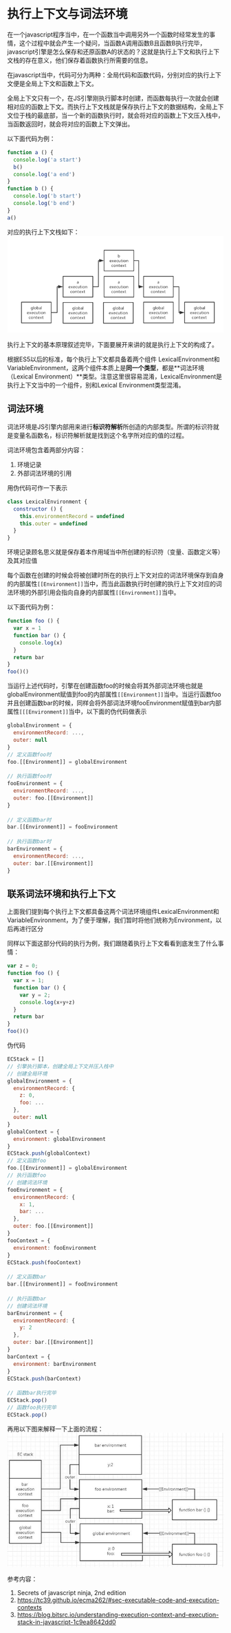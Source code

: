 # 执行上下文与词法环境

在一个javascript程序当中，在一个函数当中调用另外一个函数时经常发生的事情，这个过程中就会产生一个疑问，当函数A调用函数B且函数B执行完毕，javascript引擎是怎么保存和还原函数A的状态的？这就是执行上下文和执行上下文栈的存在意义，他们保存着函数执行所需要的信息。

在javascript当中，代码可分为两种：全局代码和函数代码，分别对应的执行上下文便是全局上下文和函数上下文。

全局上下文只有一个，在JS引擎刚执行脚本时创建，而函数每执行一次就会创建相对应的函数上下文。而执行上下文栈就是保存执行上下文的数据结构，全局上下文位于栈的最底部，当一个新的函数执行时，就会将对应的函数上下文压入栈中，当函数返回时，就会将对应的函数上下文弹出。

以下面代码为例：
```javascript
function a () {
  console.log('a start')
  b()
  console.log('a end')
}
function b () {
  console.log('b start')
  console.log('b end')
}
a()
```
对应的执行上下文栈如下：
![执行上下文栈](https://raw.githubusercontent.com/LiangZepp/blog/master/JS%E5%BA%95%E5%B1%82%E5%8E%9F%E7%90%86/img/EC_stack.jpg)


执行上下文的基本原理叙述完毕，下面要展开来讲的就是执行上下文的构成了。

根据ES5以后的标准，每个执行上下文都具备着两个组件
LexicalEnvironment和VariableEnvironment，这两个组件本质上是**同一个类型**，都是**词法环境（Lexical Environment）**类型。注意这里很容易混淆，LexicalEnvironment是执行上下文当中的一个组件，别和Lexical Environment类型混淆。

## 词法环境
词法环境是JS引擎内部用来进行**标识符解析**所创造的内部类型。所谓的标识符就是变量名函数名，标识符解析就是找到这个名字所对应的值的过程。

词法环境包含着两部分内容：
1. 环境记录
2. 外部词法环境的引用

用伪代码可作一下表示
```javascript
class LexicalEnvironment {
  constructor () {
    this.environmentRecord = undefined
    this.outer = undefined
  }
}
```

环境记录顾名思义就是保存着本作用域当中所创建的标识符（变量、函数定义等）及其对应值

每个函数在创建的时候会将被创建时所在的执行上下文对应的词法环境保存到自身的内部属性`[[Environment]]`当中，而当此函数执行时创建的执行上下文对应的词法环境的外部引用会指向自身的内部属性`[[Environment]]`当中。

以下面代码为例：
```javascript
function foo () {
  var x = 1
  function bar () {   
    console.log(x)
  }
  return bar
}
foo()()
```
当运行上述代码时，引擎在创建函数foo的时候会将其外部词法环境也就是globalEnvironment赋值到foo的内部属性`[[Environment]]`当中。当运行函数foo并且创建函数bar的时候，同样会将外部词法环境fooEnvironment赋值到bar内部属性``[[[Environment]]``当中，以下面的伪代码做表示

```javascript
globalEnvironment = {
  environmentRecord: ...,
  outer: null
}
// 定义函数foo时
foo.[[Environment]] = globalEnvironment

// 执行函数foo时
fooEnvironment = {
  environmentRecord: ...,
  outer: foo.[[Environment]]
}

// 定义函数bar时
bar.[[Environment]] = fooEnvironment

// 执行函数bar时
barEnvironment = {
  environmentRecord: ...,
  outer: bar.[[Environment]]
}
```

## 联系词法环境和执行上下文
上面我们提到每个执行上下文都具备这两个词法环境组件LexicalEnvironment和VariableEnvironment，为了便于理解，我们暂时将他们统称为Environment，以后再进行区分

同样以下面这部分代码的执行为例，我们跟随着执行上下文看看到底发生了什么事情：
```javascript
var z = 0;
function foo () {
  var x = 1;
  function bar () {  
    var y = 2; 
    console.log(x+y+z)
  }
  return bar
}
foo()()
```
伪代码
```javascript
ECStack = []
// 引擎执行脚本，创建全局上下文并压入栈中
// 创建全局环境
globalEnvironment = {
  environmentRecord: {
    z: 0,
    foo: ...
  },
  outer: null
}
globalContext = {
  environment: globalEnvironment
}
ECStack.push(globalContext)
// 定义函数foo
foo.[[Environment]] = globalEnvironment
// 执行函数foo
// 创建词法环境
fooEnvironment = {
  environmentRecord: {
    x: 1,
    bar: ...
  },
  outer: foo.[[Environment]]
}
fooContext = {
  environment: fooEnvironment
}
ECStack.push(fooContext)

// 定义函数bar
bar.[[Environment]] = fooEnvironment

// 执行函数bar
// 创建词法环境
barEnvironment = {
  environmentRecord: {
    y: 2
  },
  outer: bar.[[Environment]]
}
barContext = {
  environment: barEnvironment
}
ECStack.push(barContext)

// 函数bar执行完毕
ECStack.pop()
// 函数foo执行完毕
ECStack.pop()
```
再用以下图来解释一下上面的流程：
![流程解析](https://raw.githubusercontent.com/LiangZepp/blog/master/JS%E5%BA%95%E5%B1%82%E5%8E%9F%E7%90%86/img/ecstack_and_environment.jpg)



参考内容：
1. Secrets of javascript ninja, 2nd edition
2. https://tc39.github.io/ecma262/#sec-executable-code-and-execution-contexts
3. https://blog.bitsrc.io/understanding-execution-context-and-execution-stack-in-javascript-1c9ea8642dd0